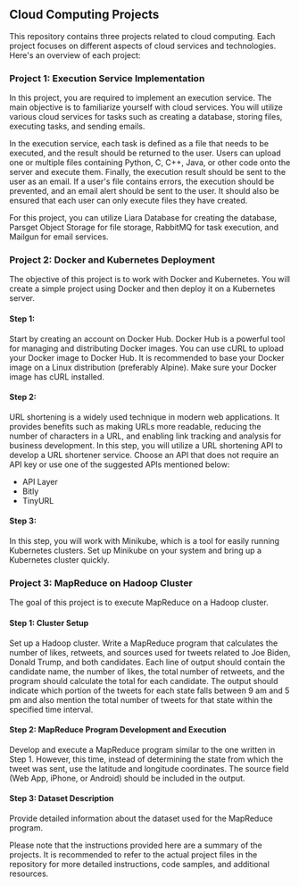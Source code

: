 ## Cloud Computing Projects

This repository contains three projects related to cloud computing. Each project focuses on different aspects of cloud services and technologies. Here's an overview of each project:

### Project 1: Execution Service Implementation
In this project, you are required to implement an execution service. The main objective is to familiarize yourself with cloud services. You will utilize various cloud services for tasks such as creating a database, storing files, executing tasks, and sending emails.

In the execution service, each task is defined as a file that needs to be executed, and the result should be returned to the user. Users can upload one or multiple files containing Python, C, C++, Java, or other code onto the server and execute them. Finally, the execution result should be sent to the user as an email. If a user's file contains errors, the execution should be prevented, and an email alert should be sent to the user. It should also be ensured that each user can only execute files they have created.

For this project, you can utilize Liara Database for creating the database, Parsget Object Storage for file storage, RabbitMQ for task execution, and Mailgun for email services.

### Project 2: Docker and Kubernetes Deployment
The objective of this project is to work with Docker and Kubernetes. You will create a simple project using Docker and then deploy it on a Kubernetes server.

#### Step 1:
Start by creating an account on Docker Hub. Docker Hub is a powerful tool for managing and distributing Docker images. You can use cURL to upload your Docker image to Docker Hub. It is recommended to base your Docker image on a Linux distribution (preferably Alpine). Make sure your Docker image has cURL installed.

#### Step 2:
URL shortening is a widely used technique in modern web applications. It provides benefits such as making URLs more readable, reducing the number of characters in a URL, and enabling link tracking and analysis for business development. In this step, you will utilize a URL shortening API to develop a URL shortener service. Choose an API that does not require an API key or use one of the suggested APIs mentioned below:

- API Layer
- Bitly
- TinyURL

#### Step 3:
In this step, you will work with Minikube, which is a tool for easily running Kubernetes clusters. Set up Minikube on your system and bring up a Kubernetes cluster quickly.

### Project 3: MapReduce on Hadoop Cluster
The goal of this project is to execute MapReduce on a Hadoop cluster.

#### Step 1: Cluster Setup
Set up a Hadoop cluster. Write a MapReduce program that calculates the number of likes, retweets, and sources used for tweets related to Joe Biden, Donald Trump, and both candidates. Each line of output should contain the candidate name, the number of likes, the total number of retweets, and the program should calculate the total for each candidate. The output should indicate which portion of the tweets for each state falls between 9 am and 5 pm and also mention the total number of tweets for that state within the specified time interval.

#### Step 2: MapReduce Program Development and Execution
Develop and execute a MapReduce program similar to the one written in Step 1. However, this time, instead of determining the state from which the tweet was sent, use the latitude and longitude coordinates. The source field (Web App, iPhone, or Android) should be included in the output.

#### Step 3: Dataset Description
Provide detailed information about the dataset used for the MapReduce program.

Please note that the instructions provided here are a summary of the projects. It is recommended to refer to the actual project files in the repository for more detailed instructions, code samples, and additional resources.